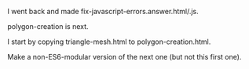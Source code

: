 I went back and made fix-javascript-errors.answer.html/.js.

polygon-creation is next.

I start by copying triangle-mesh.html to polygon-creation.html.

Make a non-ES6-modular version of the next one (but not this first one).